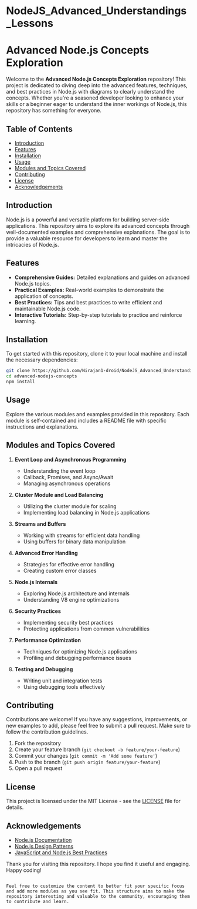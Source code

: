 # NodeJS_Advanced_Understandings_Lessons

 
# Advanced Node.js Concepts Exploration

Welcome to the **Advanced Node.js Concepts Exploration** repository! This project is dedicated to diving deep into the advanced features, techniques, and best practices in Node.js with diagrams to clearly understand the concepts. Whether you're a seasoned developer looking to enhance your skills or a beginner eager to understand the inner workings of Node.js, this repository has something for everyone.

## Table of Contents

- [Introduction](#introduction)
- [Features](#features)
- [Installation](#installation)
- [Usage](#usage)
- [Modules and Topics Covered](#modules-and-topics-covered)
- [Contributing](#contributing)
- [License](#license)
- [Acknowledgements](#acknowledgements)

## Introduction

Node.js is a powerful and versatile platform for building server-side applications. This repository aims to explore its advanced concepts through well-documented examples and comprehensive explanations. The goal is to provide a valuable resource for developers to learn and master the intricacies of Node.js.

## Features

- **Comprehensive Guides:** Detailed explanations and guides on advanced Node.js topics.
- **Practical Examples:** Real-world examples to demonstrate the application of concepts.
- **Best Practices:** Tips and best practices to write efficient and maintainable Node.js code.
- **Interactive Tutorials:** Step-by-step tutorials to practice and reinforce learning.

## Installation

To get started with this repository, clone it to your local machine and install the necessary dependencies:

```bash
git clone https://github.com/Nirajan1-droid/NodeJS_Advanced_Understandings_Lessons
cd advanced-nodejs-concepts
npm install
```

## Usage

Explore the various modules and examples provided in this repository. Each module is self-contained and includes a README file with specific instructions and explanations.



## Modules and Topics Covered

1. **Event Loop and Asynchronous Programming**
   - Understanding the event loop
   - Callback, Promises, and Async/Await
   - Managing asynchronous operations

2. **Cluster Module and Load Balancing**
   - Utilizing the cluster module for scaling
   - Implementing load balancing in Node.js applications

3. **Streams and Buffers**
   - Working with streams for efficient data handling
   - Using buffers for binary data manipulation

4. **Advanced Error Handling**
   - Strategies for effective error handling
   - Creating custom error classes

5. **Node.js Internals**
   - Exploring Node.js architecture and internals
   - Understanding V8 engine optimizations

6. **Security Practices**
   - Implementing security best practices
   - Protecting applications from common vulnerabilities

7. **Performance Optimization**
   - Techniques for optimizing Node.js applications
   - Profiling and debugging performance issues

8. **Testing and Debugging**
   - Writing unit and integration tests
   - Using debugging tools effectively

## Contributing

Contributions are welcome! If you have any suggestions, improvements, or new examples to add, please feel free to submit a pull request. Make sure to follow the contribution guidelines.

1. Fork the repository
2. Create your feature branch (`git checkout -b feature/your-feature`)
3. Commit your changes (`git commit -m 'Add some feature'`)
4. Push to the branch (`git push origin feature/your-feature`)
5. Open a pull request

## License

This project is licensed under the MIT License - see the [LICENSE](LICENSE) file for details.

## Acknowledgements

- [Node.js Documentation](https://nodejs.org/en/docs/)
- [Node.js Design Patterns](https://www.nodejsdesignpatterns.com/)
- [JavaScript and Node.js Best Practices](https://github.com/goldbergyoni/nodebestpractices)

Thank you for visiting this repository. I hope you find it useful and engaging. Happy coding!
```

Feel free to customize the content to better fit your specific focus and add more modules as you see fit. This structure aims to make the repository interesting and valuable to the community, encouraging them to contribute and learn.
